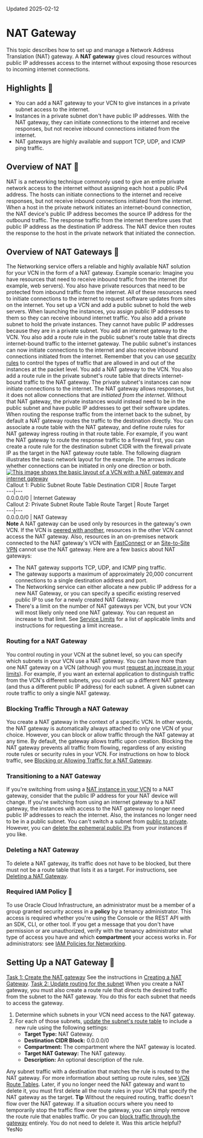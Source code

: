 Updated 2025-02-12
# NAT Gateway
This topic describes how to set up and manage a Network Address Translation (NAT) gateway. A **NAT gateway** gives cloud resources without public IP addresses access to the internet without exposing those resources to incoming internet connections.
## Highlights 🔗 
  * You can add a NAT gateway to your VCN to give instances in a private subnet access to the internet. 
  * Instances in a private subnet don't have public IP addresses. With the NAT gateway, they can initiate connections to the internet and receive responses, but not receive inbound connections initiated from the internet.
  * NAT gateways are highly available and support TCP, UDP, and ICMP ping traffic.


## Overview of NAT 🔗 
NAT is a networking technique commonly used to give an entire private network access to the internet without assigning each host a public IPv4 address. The hosts can initiate connections to the internet and receive responses, but not receive inbound connections initiated from the internet. 
When a host in the private network initiates an internet-bound connection, the NAT device's public IP address becomes the source IP address for the outbound traffic. The response traffic from the internet therefore uses that public IP address as the destination IP address. The NAT device then routes the response to the host in the private network that initiated the connection.
## Overview of NAT Gateways 🔗 
The Networking service offers a reliable and highly available NAT solution for your VCN in the form of a NAT gateway. 
Example scenario: Imagine you have resources that need to receive inbound traffic from the internet (for example, web servers). You also have private resources that need to be protected from inbound traffic from the internet. All of these resources need to initiate connections to the internet to request software updates from sites on the internet. 
You set up a VCN and add a public subnet to hold the web servers. When launching the instances, you assign public IP addresses to them so they can receive inbound internet traffic. You also add a private subnet to hold the private instances. They cannot have public IP addresses because they are in a private subnet.
You add an internet gateway to the VCN. You also add a route rule in the public subnet's route table that directs internet-bound traffic to the internet gateway. The public subnet's instances can now initiate connections to the internet and also receive inbound connections initiated from the internet. Remember that you can use [security rules](https://docs.oracle.com/en-us/iaas/Content/Network/Concepts/securityrules.htm#Security_Rules) to control the types of traffic that are allowed in and out of the instances at the packet level. 
You add a NAT gateway to the VCN. You also add a route rule in the private subnet's route table that directs internet-bound traffic to the NAT gateway. The private subnet's instances can now initiate connections to the internet. The NAT gateway allows responses, but it does not allow connections that are _initiated from the internet_. Without that NAT gateway, the private instances would instead need to be in the public subnet and have public IP addresses to get their software updates. 
When routing the response traffic from the internet back to the subnet, by default a NAT gateway routes the traffic to the destination directly. You can associate a route table with the NAT gateway, and define route rules for NAT gateway ingress routing in that route table. For example, if you want the NAT gateway to route the response traffic to a firewall first, you can create a route rule for the destination subnet CIDR with the firewall private IP as the target in the NAT gateway route table. 
The following diagram illustrates the basic network layout for the example. The arrows indicate whether connections can be initiated in only one direction or both. 
[![This image shows the basic layout of a VCN with a NAT gateway and internet gateway](https://docs.oracle.com/en-us/iaas/Content/Network/Images/network_nat_gateway.svg)](https://docs.oracle.com/en-us/iaas/Content/Network/Images/network_nat_gateway.svg)
Callout 1: Public Subnet Route Table Destination CIDR | Route Target  
---|---  
0.0.0.0/0 | Internet Gateway  
Callout 2: Private Subnet Route Table Route Target | Route Target  
---|---  
0.0.0.0/0 | NAT Gateway  
**Note**
A NAT gateway can be used only by resources in the gateway's own VCN. If the VCN is [peered with another](https://docs.oracle.com/en-us/iaas/Content/Network/Tasks/VCNpeering.htm#Access_to_Other_VCNs_Peering), resources in the other VCN cannot access the NAT gateway.
Also, resources in an on-premises network connected to the NAT gateway's VCN with [FastConnect](https://docs.oracle.com/en-us/iaas/Content/Network/Concepts/fastconnect.htm#FC_landing "Oracle Cloud Infrastructure FastConnect provides an easy way to create a dedicated, private connection between your data center and Oracle Cloud Infrastructure.") or an [Site-to-Site VPN](https://docs.oracle.com/en-us/iaas/Content/Network/Tasks/managingIPsec.htm#managingIPSec "Site-to-Site VPN provides an IPSec connection between an on-premises network and a Virtual Cloud Network \(VCN\).") cannot use the NAT gateway. 
Here are a few basics about NAT gateways: 
  * The NAT gateway supports TCP, UDP, and ICMP ping traffic.
  * The gateway supports a maximum of approximately 20,000 concurrent connections to a single destination address and port. 
  * The Networking service can either allocate a new public IP address for a new NAT Gateway, or you can specify a specific existing reserved public IP to use for a newly created NAT Gateway. 
  * There's a limit on the number of NAT gateways per VCN, but your VCN will most likely only need one NAT gateway. You can request an increase to that limit. See [Service Limits](https://docs.oracle.com/iaas/Content/General/Concepts/servicelimits.htm) for a list of applicable limits and instructions for requesting a limit increase..


### Routing for a NAT Gateway
You control routing in your VCN at the subnet level, so you can specify which subnets in your VCN use a NAT gateway. You can have more than one NAT gateway on a VCN (although you must [request an increase in your limits](https://docs.oracle.com/iaas/Content/General/Concepts/servicelimits.htm)). For example, if you want an external application to distinguish traffic from the VCN's different subnets, you could set up a different NAT gateway (and thus a different public IP address) for each subnet. A given subnet can route traffic to only a single NAT gateway. 
### Blocking Traffic Through a NAT Gateway
You create a NAT gateway in the context of a specific VCN. In other words, the NAT gateway is automatically always attached to only one VCN of your choice. However, you can block or allow traffic through the NAT gateway at any time. By default, the gateway allows traffic upon creation. Blocking the NAT gateway prevents all traffic from flowing, regardless of any existing route rules or security rules in your VCN. For instructions on how to block traffic, see [Blocking or Allowing Traffic for a NAT Gateway](https://docs.oracle.com/en-us/iaas/Content/Network/Tasks/nat-block.htm#nat-block "Block or allow traffic for a NAT gateway.").
### Transitioning to a NAT Gateway
If you're switching from using a [NAT instance in your VCN](https://docs.oracle.com/en-us/iaas/Content/Network/Tasks/managingroutetables.htm#Route) to a NAT gateway, consider that the public IP address for your NAT device will change.
If you're switching from using an internet gateway to a NAT gateway, the instances with access to the NAT gateway no longer need public IP addresses to reach the internet. Also, the instances no longer need to be in a public subnet. You can't switch a subnet from [public to private](https://docs.oracle.com/en-us/iaas/Content/Network/Concepts/overview.htm#Public). However, you can [delete the ephemeral public IPs](https://docs.oracle.com/en-us/iaas/Content/Network/Tasks/deleting-ephemeral-public-ip-from-instance.htm#top "Deleting an ephemeral public IP automatically unassigns it from its private IP.") from your instances if you like.
### Deleting a NAT Gateway
To delete a NAT gateway, its traffic does not have to be blocked, but there must not be a route table that lists it as a target. For instructions, see [Deleting a NAT Gateway](https://docs.oracle.com/en-us/iaas/Content/Network/Tasks/nat-delete.htm#nat-delete "Delete a NAT gateway from a Virtual Cloud Network \(VCN\) in Networking."). 
### Required IAM Policy 🔗 
To use Oracle Cloud Infrastructure, an administrator must be a member of a group granted security access in a **policy** by a tenancy administrator. This access is required whether you're using the Console or the REST API with an SDK, CLI, or other tool. If you get a message that you don't have permission or are unauthorized, verify with the tenancy administrator what type of access you have and which **compartment** your access works in.
For administrators: see [IAM Policies for Networking](https://docs.oracle.com/en-us/iaas/Content/Network/Concepts/accesscontrol.htm#Policies). 
## Setting Up a NAT Gateway 🔗 
[Task 1: Create the NAT gateway](https://docs.oracle.com/en-us/iaas/Content/Network/Tasks/NATgateway.htm)
See the instructions in [Creating a NAT Gateway](https://docs.oracle.com/en-us/iaas/Content/Network/Tasks/nat-create.htm#nat-create "Create a NAT gateway in a virtual cloud network \(VCN\) in Networking."). 
[Task 2: Update routing for the subnet](https://docs.oracle.com/en-us/iaas/Content/Network/Tasks/NATgateway.htm)
When you create a NAT gateway, you must also create a route rule that directs the desired traffic from the subnet to the NAT gateway. You do this for each subnet that needs to access the gateway.
  1. Determine which subnets in your VCN need access to the NAT gateway. 
  2. For each of those subnets, [update the subnet's route table](https://docs.oracle.com/en-us/iaas/Content/Network/Tasks/update-rules-routetable.htm#update-rules-routetable "Add, edit, or delete rules for a Virtual Cloud Network \(VCN\) route table.") to include a new rule using the following settings: 
     * **Target Type:** NAT Gateway.
     * **Destination CIDR Block:** 0.0.0.0/0
     * **Compartment:** The compartment where the NAT gateway is located.
     * **Target NAT Gateway:** The NAT gateway.
     * **Description:** An optional description of the rule.


Any subnet traffic with a destination that matches the rule is routed to the NAT gateway. For more information about setting up route rules, see [VCN Route Tables](https://docs.oracle.com/en-us/iaas/Content/Network/Tasks/managingroutetables.htm#Route2).
Later, if you no longer need the NAT gateway and want to delete it, you must first delete all the route rules in your VCN that specify the NAT gateway as the target.
**Tip** Without the required routing, traffic doesn't flow over the NAT gateway. If a situation occurs where you need to temporarily stop the traffic flow over the gateway, you can simply remove the route rule that enables traffic. Or you can [block traffic through the gateway](https://docs.oracle.com/en-us/iaas/Content/Network/Tasks/nat-block.htm#nat-block "Block or allow traffic for a NAT gateway.") entirely. You do not need to delete it.
Was this article helpful?
YesNo

